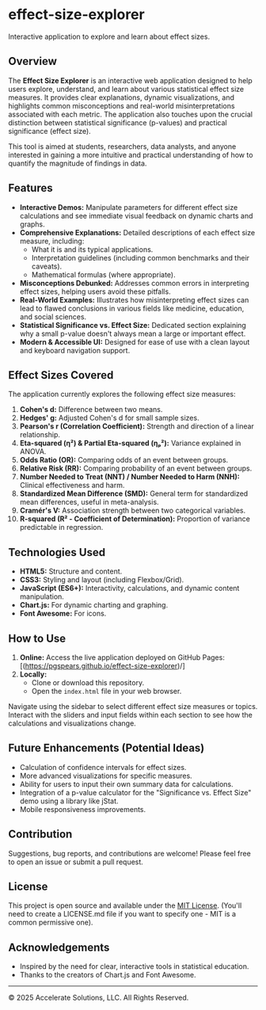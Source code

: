 # effect-size-explorer
Interactive application to explore and learn about effect sizes.

## Overview

The **Effect Size Explorer** is an interactive web application designed to help users explore, understand, and learn about various statistical effect size measures. It provides clear explanations, dynamic visualizations, and highlights common misconceptions and real-world misinterpretations associated with each metric. The application also touches upon the crucial distinction between statistical significance (p-values) and practical significance (effect size).

This tool is aimed at students, researchers, data analysts, and anyone interested in gaining a more intuitive and practical understanding of how to quantify the magnitude of findings in data.

## Features

*   **Interactive Demos:** Manipulate parameters for different effect size calculations and see immediate visual feedback on dynamic charts and graphs.
*   **Comprehensive Explanations:** Detailed descriptions of each effect size measure, including:
    *   What it is and its typical applications.
    *   Interpretation guidelines (including common benchmarks and their caveats).
    *   Mathematical formulas (where appropriate).
*   **Misconceptions Debunked:** Addresses common errors in interpreting effect sizes, helping users avoid these pitfalls.
*   **Real-World Examples:** Illustrates how misinterpreting effect sizes can lead to flawed conclusions in various fields like medicine, education, and social sciences.
*   **Statistical Significance vs. Effect Size:** Dedicated section explaining why a small p-value doesn't always mean a large or important effect.
*   **Modern & Accessible UI:** Designed for ease of use with a clean layout and keyboard navigation support.

## Effect Sizes Covered

The application currently explores the following effect size measures:

1.  **Cohen's d:** Difference between two means.
2.  **Hedges' g:** Adjusted Cohen's d for small sample sizes.
3.  **Pearson's r (Correlation Coefficient):** Strength and direction of a linear relationship.
4.  **Eta-squared (η²) & Partial Eta-squared (ηₚ²):** Variance explained in ANOVA.
5.  **Odds Ratio (OR):** Comparing odds of an event between groups.
6.  **Relative Risk (RR):** Comparing probability of an event between groups.
7.  **Number Needed to Treat (NNT) / Number Needed to Harm (NNH):** Clinical effectiveness and harm.
8.  **Standardized Mean Difference (SMD):** General term for standardized mean differences, useful in meta-analysis.
9.  **Cramér's V:** Association strength between two categorical variables.
10. **R-squared (R² - Coefficient of Determination):** Proportion of variance predictable in regression.

## Technologies Used

*   **HTML5:** Structure and content.
*   **CSS3:** Styling and layout (including Flexbox/Grid).
*   **JavaScript (ES6+):** Interactivity, calculations, and dynamic content manipulation.
*   **Chart.js:** For dynamic charting and graphing.
*   **Font Awesome:** For icons.

## How to Use

1.  **Online:** Access the live application deployed on GitHub Pages: [(https://pgspears.github.io/effect-size-explorer)/]
2.  **Locally:**
    *   Clone or download this repository.
    *   Open the `index.html` file in your web browser.

Navigate using the sidebar to select different effect size measures or topics. Interact with the sliders and input fields within each section to see how the calculations and visualizations change.

## Future Enhancements (Potential Ideas)

*   Calculation of confidence intervals for effect sizes.
*   More advanced visualizations for specific measures.
*   Ability for users to input their own summary data for calculations.
*   Integration of a p-value calculator for the "Significance vs. Effect Size" demo using a library like jStat.
*   Mobile responsiveness improvements.

## Contribution

Suggestions, bug reports, and contributions are welcome! Please feel free to open an issue or submit a pull request.

## License

This project is open source and available under the [MIT License](LICENSE.md). (You'll need to create a LICENSE.md file if you want to specify one - MIT is a common permissive one).

## Acknowledgements

*   Inspired by the need for clear, interactive tools in statistical education.
*   Thanks to the creators of Chart.js and Font Awesome.

---

© 2025 Accelerate Solutions, LLC. All Rights Reserved.
